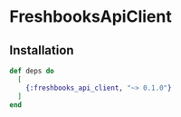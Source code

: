 # FreshbooksApiClient


## Installation

```elixir
def deps do
  [
    {:freshbooks_api_client, "~> 0.1.0"}
  ]
end
```

